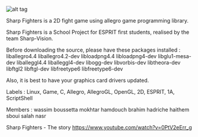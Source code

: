 ![alt tag](https://raw.githubusercontent.com/wassim6/esprit-2013-1a3-sharp-vision-sharp-fighter/master/Resources/Images/logo2.png)

Sharp Fighters is a 2D fight game using allegro game programming library.

Sharp Fighters is a School Project for ESPRIT first students, realised by the team Sharp-Vision.

Before downloading the source, please have these packages installed : liballegro4.4 liballegro4.2-dev libloadpng4.4 libloadpng4-dev libglu1-mesa-dev liballeggl4.4 liballeggl4-dev libogg-dev libvorbis-dev libtheora-dev libftgl2 libftgl-dev libfreetype6 libfreetype6-dev

Also, it is best to have your graphics card drivers updated.

Labels :
Linux, Game, C, Allegro, AllegroGL, OpenGL, 2D, ESPRIT, 1A, ScriptShell

Members : 
wassim boussetta
mokhtar hamdouch
brahim hadriche
haithem sboui
salah nasr

Sharp Fighters - The story
https://www.youtube.com/watch?v=0PtV2eErr_g
